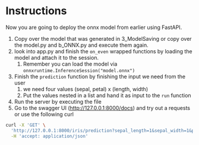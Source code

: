 # Instructions 

Now you are going to deploy the onnx model from earlier using FastAPI. 

1. Copy over the model that was generated in 3_ModelSaving or  copy over the model.py and b_ONNX.py and execute them again. 
2. look into app.py and finish the `on_even` wrapped functions by loading the model and attach it to the session. 
    1. Remember you can load the model via `onnxruntime.InferenceSession("model.onnx")`
3. Finish the `prediction` function by finishing the input we need from the user 
    1. we need four values  (sepal, petal) x (length, width)
   2. Put the values nested in a list and hand it as input to the `run` function
4. Run the server by executing the file 
5. Go to the swagger UI (http://127.0.0.1:8000/docs) and try out a requests or use the following curl
```bash 
curl -X 'GET' \
  'http://127.0.0.1:8000/iris/prediction?sepal_length=1&sepal_width=1&petal_length=1&petal_width=1' \
  -H 'accept: application/json'
```